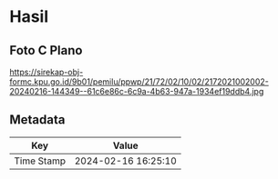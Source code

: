 # Hasil

## Foto C Plano

https://sirekap-obj-formc.kpu.go.id/9b01/pemilu/ppwp/21/72/02/10/02/2172021002002-20240216-144349--61c6e86c-6c9a-4b63-947a-1934ef19ddb4.jpg


## Metadata

| Key        | Value               |
| ---------- | ------------------- |
| Time Stamp | 2024-02-16 16:25:10 |



